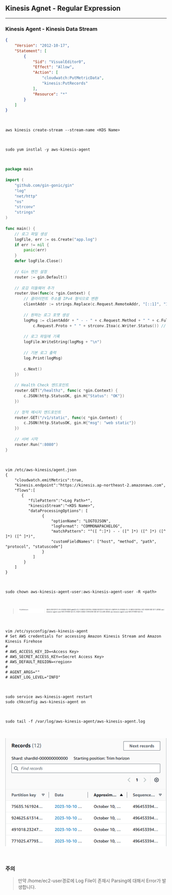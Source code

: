 ## Kinesis Agnet - Regular Expression
---
### Kinesis Agent - Kinesis Data Stream
```json
{
    "Version": "2012-10-17",
    "Statement": [
        {
            "Sid": "VisualEditor0",
            "Effect": "Allow",
            "Action": [
                "cloudwatch:PutMetricData",
                "kinesis:PutRecords"
            ],
            "Resource": "*"
        }
    ]
}
```

<br>

```shell
aws kinesis create-stream --stream-name <KDS Name>
```

<br>

```shell
sudo yum instlal -y aws-kinesis-agent
```

<br>

```go
package main

import (
	"github.com/gin-gonic/gin"
	"log"
	"net/http"
	"os"
	"strconv"
	"strings"
)

func main() {
	// 로그 파일 생성
	logFile, err := os.Create("app.log")
	if err != nil {
		panic(err)
	}
	defer logFile.Close()

	// Gin 엔진 설정
	router := gin.Default()

	// 로깅 미들웨어 추가
	router.Use(func(c *gin.Context) {
		// 클라이언트 주소를 IPv4 형식으로 변환
		clientAddr := strings.Replace(c.Request.RemoteAddr, "[::1]", "127.0.0.1", -1)

		// 원하는 로그 포맷 생성
		logMsg := clientAddr + " - - " + c.Request.Method + " " + c.FullPath() + " " +
			c.Request.Proto + " " + strconv.Itoa(c.Writer.Status()) // 정수를 문자열로 변환

		// 로그 파일에 기록
		logFile.WriteString(logMsg + "\n")

		// 기본 로그 출력
		log.Print(logMsg)

		c.Next()
	})

	// Health Check 엔드포인트
	router.GET("/healthz", func(c *gin.Context) {
		c.JSON(http.StatusOK, gin.H{"Status": "OK"})
	})

	// 정적 메시지 엔드포인트
	router.GET("/v1/static", func(c *gin.Context) {
		c.JSON(http.StatusOK, gin.H{"msg": "web static"})
	})

	// 서버 시작
	router.Run(":8080")
}
```

<br>

```shell
vim /etc/aws-kinesis/agent.json
{
    "cloudwatch.emitMetrics":true,
    "kinesis.endpoint":"https://kinesis.ap-northeast-2.amazonaws.com",
    "flows":[
       {
          "filePattern":"<Log Path>*",
          "kinesisStream":"<KDS Name>",
          "dataProcessingOptions": [
                {
                    "optionName": "LOGTOJSON",
                    "logFormat": "COMMONAPACHELOG",
                    "matchPattern": "^([ ^:]*) - - ([^ ]*) ([^ ]*) ([^ ]*) ([^ ]*)",
                    "customFieldNames": ["host", "method", "path", "protocol", "statuscode"]
                }
            ]
        }
    ]
}
```

<br>

```shell
sudo chown aws-kinesis-agent-user:aws-kinesis-agent-user -R <path>
```

<br>

> ![filePattern User](https://github.com/ondacloud/AWS/raw/main/EC2/Kinesis%20Agent/Kinesis%20Agent%20-%20Regular%20Expression/img/image-1.png)

<br>

```shell
vim /etc/sysconfig/aws-kinesis-agent
# Set AWS credentials for accessing Amazon Kinesis Stream and Amazon Kinesis Firehose
#
# AWS_ACCESS_KEY_ID=<Access Key>
# AWS_SECRET_ACCESS_KEY=<Secret Access Key>
# AWS_DEFAULT_REGION=<region>
#
# AGENT_ARGS=""
# AGENT_LOG_LEVEL="INFO"
```

<br>

```shell
sudo service aws-kinesis-agent restart
sudo chkconfig aws-kinesis-agent on
```
<br>

```shell
sudo tail -f /var/log/aws-kinesis-agent/aws-kinesis-agent.log
```

<br>

![Successed Record in KDS](https://github.com/ondacloud/AWS/raw/main/EC2/Kinesis%20Agent/Kinesis%20Agent%20-%20Regular%20Expression/img/image-2.png)

<br>

### 주의 
> 만약 /home/ec2-user경로에 Log File이 존재시 Parsing에 대해서 Error가 발생합니다.